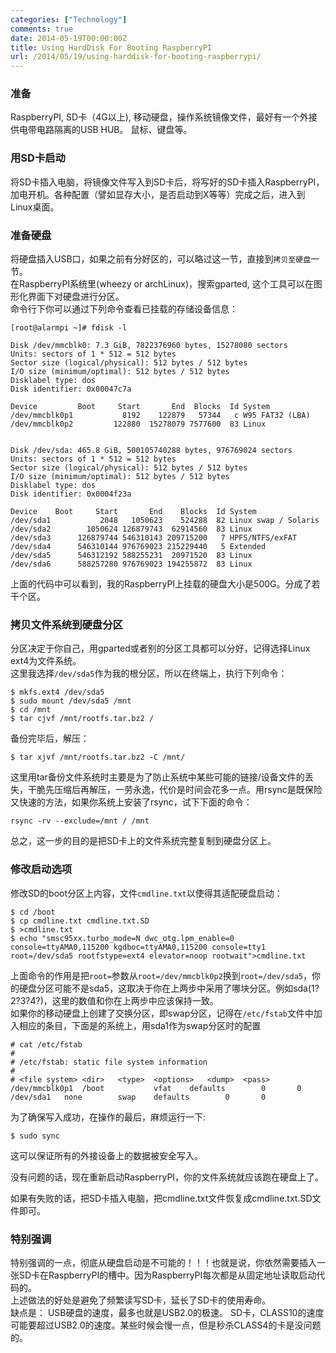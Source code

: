 ```yaml
---
categories: ["Technology"]
comments: true
date: 2014-05-19T00:00:00Z
title: Using HardDisk For Booting RaspberryPI
url: /2014/05/19/using-harddisk-for-booting-raspberrypi/
---
```


### 准备
RaspberryPI, SD卡（4G以上), 移动硬盘，操作系统镜像文件，最好有一个外接供电带电路隔离的USB HUB。 鼠标、键盘等。    
### 用SD卡启动
将SD卡插入电脑，将镜像文件写入到SD卡后，将写好的SD卡插入RaspberryPI，加电开机。各种配置（譬如显存大小，是否启动到X等等）完成之后，进入到Linux桌面。    
### 准备硬盘
将硬盘插入USB口，如果之前有分好区的，可以略过这一节，直接到`拷贝至硬盘`一节。     
在RaspberryPI系统里(wheezy or archLinux)，搜索gparted, 这个工具可以在图形化界面下对硬盘进行分区。    
命令行下你可以通过下列命令查看已挂载的存储设备信息：    

```
[root@alarmpi ~]# fdisk -l

Disk /dev/mmcblk0: 7.3 GiB, 7822376960 bytes, 15278080 sectors
Units: sectors of 1 * 512 = 512 bytes
Sector size (logical/physical): 512 bytes / 512 bytes
I/O size (minimum/optimal): 512 bytes / 512 bytes
Disklabel type: dos
Disk identifier: 0x00047c7a

Device         Boot     Start       End  Blocks  Id System
/dev/mmcblk0p1           8192    122879   57344   c W95 FAT32 (LBA)
/dev/mmcblk0p2         122880  15278079 7577600  83 Linux


Disk /dev/sda: 465.8 GiB, 500105740288 bytes, 976769024 sectors
Units: sectors of 1 * 512 = 512 bytes
Sector size (logical/physical): 512 bytes / 512 bytes
I/O size (minimum/optimal): 512 bytes / 512 bytes
Disklabel type: dos
Disk identifier: 0x0004f23a

Device    Boot     Start       End    Blocks  Id System
/dev/sda1           2048   1050623    524288  82 Linux swap / Solaris
/dev/sda2        1050624 126879743  62914560  83 Linux
/dev/sda3      126879744 546310143 209715200   7 HPFS/NTFS/exFAT
/dev/sda4      546310144 976769023 215229440   5 Extended
/dev/sda5      546312192 588255231  20971520  83 Linux
/dev/sda6      588257280 976769023 194255872  83 Linux

```
上面的代码中可以看到，我的RaspberryPI上挂载的硬盘大小是500G。分成了若干个区。    
### 拷贝文件系统到硬盘分区
分区决定于你自己，用gparted或者别的分区工具都可以分好，记得选择Linux ext4为文件系统。    
这里我选择`/dev/sda5`作为我的根分区，所以在终端上，执行下列命令：

```
$ mkfs.ext4 /dev/sda5
$ sudo mount /dev/sda5 /mnt
$ cd /mnt
$ tar cjvf /mnt/rootfs.tar.bz2 /

```
备份完毕后，解压： 

```
$ tar xjvf /mnt/rootfs.tar.bz2 -C /mnt/

```
这里用tar备份文件系统时主要是为了防止系统中某些可能的链接/设备文件的丢失，干脆先压缩后再解压，一劳永逸，代价是时间会花多一点。用rsync是既保险又快速的方法，如果你系统上安装了rsync，试下下面的命令：

```
rsync -rv --exclude=/mnt / /mnt

```
总之，这一步的目的是把SD卡上的文件系统完整复制到硬盘分区上。
### 修改启动选项
修改SD的boot分区上内容，文件`cmdline.txt`以使得其适配硬盘启动：    

```
$ cd /boot
$ cp cmdline.txt cmdline.txt.SD
$ >cmdline.txt
$ echo "smsc95xx.turbo_mode=N dwc_otg.lpm_enable=0 console=ttyAMA0,115200 kgdboc=ttyAMA0,115200 console=tty1 root=/dev/sda5 rootfstype=ext4 elevator=noop rootwait">cmdline.txt

```
上面命令的作用是把`root=`参数从`root=/dev/mmcblk0p2`换到`root=/dev/sda5`，你的硬盘分区可能不是sda5，这取决于你在上两步中采用了哪块分区。例如sda(1?2?3?4?)，这里的数值和你在上两步中应该保持一致。    
如果你的移动硬盘上创建了交换分区，即swap分区，记得在`/etc/fstab`文件中加入相应的条目，下面是的系统上，用sda1作为swap分区时的配置

```
# cat /etc/fstab
# 
# /etc/fstab: static file system information
#
# <file system>	<dir>	<type>	<options>	<dump>	<pass>
/dev/mmcblk0p1  /boot           vfat    defaults        0       0
/dev/sda1  	none		swap 	defaults        0       0

```

为了确保写入成功，在操作的最后，麻烦运行一下:     

```
$ sudo sync

```
这可以保证所有的外接设备上的数据被安全写入。     



没有问题的话，现在重新启动RaspberryPI，你的文件系统就应该跑在硬盘上了。

如果有失败的话，把SD卡插入电脑，把cmdline.txt文件恢复成cmdline.txt.SD文件即可。    

### 特别强调
特别强调的一点，彻底从硬盘启动是不可能的！！！也就是说，你依然需要插入一张SD卡在RaspberryPI的槽中。因为RaspberryPI每次都是从固定地址读取启动代码的。     
上述做法的好处是避免了频繁读写SD卡，延长了SD卡的使用寿命。      
缺点是： USB硬盘的速度，最多也就是USB2.0的极速。 SD卡，CLASS10的速度可能要超过USB2.0的速度。某些时候会慢一点，但是秒杀CLASS4的卡是没问题的。     

